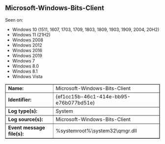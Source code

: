 ## Microsoft-Windows-Bits-Client

Seen on:
* Windows 10 (1511, 1607, 1703, 1709, 1803, 1809, 1903, 1909, 2004, 20H2)
* Windows 11 (21H2)
* Windows 2008
* Windows 2012
* Windows 2016
* Windows 2019
* Windows 7
* Windows 8.0
* Windows 8.1
* Windows Vista

<table border="1" class="docutils">
  <tbody>
    <tr>
      <td><b>Name:</b></td>
      <td>Microsoft-Windows-Bits-Client</td>
    </tr>
    <tr>
      <td><b>Identifier:</b></td>
      <td>{ef1cc15b-46c1-414e-bb95-e76b077bd51e}</td>
    </tr>
    <tr>
      <td><b>Log type(s):</b></td>
      <td>System</td>
    </tr>
    <tr>
      <td><b>Log source(s):</b></td>
      <td>Microsoft-Windows-Bits-Client</td>
    </tr>
    <tr>
      <td><b>Event message file(s):</b></td>
      <td>%systemroot%\system32\qmgr.dll</td>
    </tr>
  </tbody>
</table>

&nbsp;

